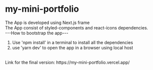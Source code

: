 # my-mini-portfolio
The App is developed using Next.js frame
<br/>
The App consist of styled-components and react-icons dependencies.
<br/>
---How to bootstrap the app---
<br/>
1. Use 'npm install' in a terminal to install all the dependencies
2. use 'yarn dev' to open the app in a browser using local host
<br/>
Link for the final version: https://my-mini-portfolio.vercel.app/
